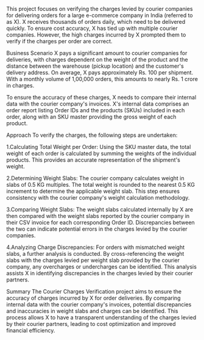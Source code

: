 This project focuses on verifying the charges levied by courier companies for delivering orders for a large e-commerce company in India (referred to as X). X receives thousands of orders daily, which need to be delivered quickly. To ensure cost accuracy, X has tied up with multiple courier companies. However, the high charges incurred by X prompted them to verify if the charges per order are correct.

Business Scenario X pays a significant amount to courier companies for deliveries, with charges dependent on the weight of the product and the distance between the warehouse (pickup location) and the customer's delivery address. On average, X pays approximately Rs. 100 per shipment. With a monthly volume of 1,00,000 orders, this amounts to nearly Rs. 1 crore in charges.

To ensure the accuracy of these charges, X needs to compare their internal data with the courier company's invoices. X's internal data comprises an order report listing Order IDs and the products (SKUs) included in each order, along with an SKU master providing the gross weight of each product.

Approach To verify the charges, the following steps are undertaken:

1.Calculating Total Weight per Order: Using the SKU master data, the total weight of each order is calculated by summing the weights of the individual products. This provides an accurate representation of the shipment's weight.

2.Determining Weight Slabs: The courier company calculates weight in slabs of 0.5 KG multiples. The total weight is rounded to the nearest 0.5 KG increment to determine the applicable weight slab. This step ensures consistency with the courier company's weight calculation methodology.

3.Comparing Weight Slabs: The weight slabs calculated internally by X are then compared with the weight slabs reported by the courier company in their CSV invoice for each corresponding Order ID. Discrepancies between the two can indicate potential errors in the charges levied by the courier companies.

4.Analyzing Charge Discrepancies: For orders with mismatched weight slabs, a further analysis is conducted. By cross-referencing the weight slabs with the charges levied per weight slab provided by the courier company, any overcharges or undercharges can be identified. This analysis assists X in identifying discrepancies in the charges levied by their courier partners.

Summary The Courier Charges Verification project aims to ensure the accuracy of charges incurred by X for order deliveries. By comparing internal data with the courier company's invoices, potential discrepancies and inaccuracies in weight slabs and charges can be identified. This process allows X to have a transparent understanding of the charges levied by their courier partners, leading to cost optimization and improved financial efficiency.
